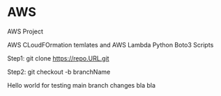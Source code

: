 # AWS
AWS Project


AWS CLoudFOrmation temlates and AWS Lambda Python Boto3 Scripts

Step1: git clone https://repo.URL.git

Step2: git checkout -b branchName


Hello world for testing  main branch changes bla bla
